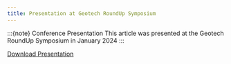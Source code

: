 ```yaml
---
title: Presentation at Geotech RoundUp Symposium
---
```


:::{note} Conference Presentation
This article was presented at the Geotech RoundUp Symposium in January 2024
:::

[Download Presentation](abstract/presentation/2024_cowan_etal_roundup.pdf)
